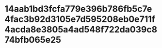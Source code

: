 # 14aab1bd3fcfa779e396b786fb5c7e4fac3b92d3105e7d595208eb0e711f4acda8e3805a4ad548f722da039c874bfb065e25